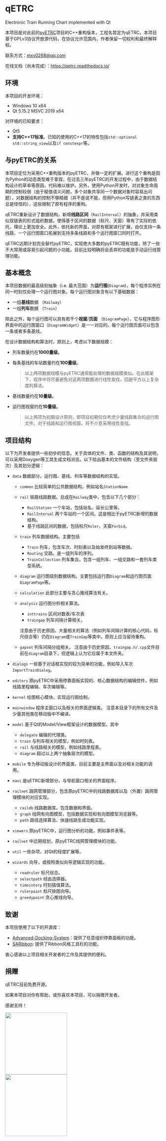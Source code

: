 # qETRC

Electronic Train Running Chart implemented with Qt

本项目是对此前的[pyETRC](https://github.com/CDK6182CHR/train_graph)项目的C++重构版本，工程名暂定为qETRC。本项目基于GPLv3协议开放源代码，在协议允许范围内，作者保留一切权利和最终解释权。

联系方式：mxy0268@qq.com

在线文档（尚未完成）：https://qetrc.readthedocs.io/



## 环境

本项目的开发环境：

- Windows 10 x64
- Qt 5.15.2  MSVC 2019 x64

对环境的已知要求：

- Qt5
- **支持C++17标准**。已知的使用的C++17的特性包括`std::optional` `std::string_view`以及`if constexpr`等。



## 与pyETRC的关系

本项目定位为采用C++重构版本的pyETRC，并做一定的扩展。进行这个重构是因为Python的动态类型难于拿捏，在过去三年pyETRC的开发过程中，由于数据结构设计的草率等原因，代码难以维护。另外，使用Python开发时，对对象生命周期的控制较弱（由于赋值语义问题，多个对象共享同一个数据对象时容易出问题），对数据结构的控制不够精细（并不是说不能，但用Python写链表之类的东西总是怪怪的），这些限制了原有程序的重构。

qETRC重新设计了数据结构，新增**线路区间**（`RailInterval`）的抽象，并采用类似双链表的形式组织数据，使得基于区间的数据（标尺、天窗）等有了实际的依托，理论上更加安全。此外，依托新的界面，对原有框架进行扩展，由仅支持一条线路、一个运行图窗口拓展到支持多条线路和多个运行图窗口同时打开。

qETRC远期计划完全替代pyETRC，实现绝大多数的pyETRC既有功能，除了一些不大常用或容易引起问题的小功能。目前比较明确将会丢弃的功能是手动运行线管理功能。

## 基本概念

本项目数据的最高级别抽象（i.e. 最大范围）为**运行图**(`Diagram`)，每个程序实例在同一时刻仅处理一个运行图对象。每个运行图对象含有以下基础数据：

- 一组**基线**数据 （`Railway`）
- 一组**列车**数据 （`Train`）

除此之外，每个运行图可以具有若干个**视窗**/**页面** （`DiagramPage`），它与程序图形界面中的运行图窗口（`DiagramWidget`）是一一对应的。每个运行图页面可以包含一条或者多条基线。

在设计数据结构和算法时，原则上，考虑以下数据规模：

- 列车数量约在**1000量级**。

- 每条基线的车站数量约在**100量级**。

  > 以上两项数据规模与pyETRC通常能处理的数据规模类似。在此框架下，程序中将尽量避免对这两项数据进行线性查找，回避平方以上复杂度的算法。

- 基线数量约在**10量级**。

- 运行图视窗约在**10量级**。

  > 以上两项为初期设计原则，即项目初期仅仅考虑少量线路集合的运行图文件。对于线路和运行图视窗，将不介意采用线性查找。



## 项目结构

以下为开发者提供一些初步的信息。关于具体的文件、类、函数的结构及其说明，可以采用Doxygen等工具生成文档浏览。以下给出基本的文件结构（至文件夹层次）及其划分逻辑：

- `data` 数据部分。运行图、基线、列车等数据结构的实现。
  - `common` 比较简单的公共数据结构，例如站名`StationName`
  
  - `rail` 铁路线路数据。总成在`Railway`类中，包含以下几个部分：
    
    - `RailStation` 一个车站，包括站名、延长公里等。
    - `RailInterval` 两个车站的一个区间。这是相比于pyETRC新增的数据结构。
    - 基于线路区间的数据，包括标尺`Ruler`、天窗`Forbid`。
    
  - `train` 列车数据结构。主要包括
    - `Train` 列车，包含车次、时刻表以及始发终到站等数据。
    - `Routing` 交路。是一组列车的序列。
    - `TrainCollection` 列车集合。包含一组列车、一组交路和一套列车类型系统。
    
  - `diagram` 运行图级别数据结构。主要包括运行图`Diagram`和运行图页面`DiagramPage`等。
  
  - `calculation` 此部分主要与贪心推线算法有关。
  
  - `analysis` 运行图分析相关算法。
  
    - `inttrains` 区间对数表/车次表
    - `traingap` 列车间隔计算相关。
  
    注意由于历史原因，大量相关的算法（例如列车间隔计算的核心代码，标尺综合等）仍在`Diagram`或`TrainGap`等类中。原则上应当留待重构。
  
  - `gapset` 列车间隔分组相关。
    注意由于历史原因，`traingap.h/.cpp`文件目前在`diagram`目录下，但逻辑上认为它应属于本文件夹。
  
- `dialogs` 一些基于对话框实现的较为简单的功能，例如导入车次`ImportTrainDialog`。

- `editors` 原pyETRC中采用停靠面板实现的、核心数据结构的编辑控件，例如线路里程编辑、车次编辑等。

- `kernel` 绘图核心模块，实现运行图绘制。

- `mainwindow` 程序主窗口以及相关的界面逻辑类。
  注意本目录下的所有文件及少量其他类在移动版中不编译。

- `model` 基于Qt的Model/View框架设计的数据模型。其中
  - `delegate` 编辑的代理类。
  - `train` 与列车相关的模型，例如时刻表。
  - `rail` 与线路相关的模型，例如线路里程表。
  - `diagram` 超过以上两个抽象层次的模型。
  
- `mobile` 专为移动版设计的界面类，目前主要是主界面以及对相关功能的调用。
  
- `navi` 是qETRC新增部分，与导航窗口相关的界面程序。

- `railnet` 路网管理部分，包含原pyETRC中的线路数据库以及（外置）路网管理模块的对应实现。

  - `raildb` 线路数据库。包含数据和界面。
  - `graph` 线网有向图模型，包括数据实现和有向图模型浏览器等。
  - `path` 路径选择算法、快速线路生成功能实现。

- `viewers` 原pyETRC中，运行图分析的功能，例如事件表等。

- `railnet` 中远期规划，原pyETRC线网管理模块的功能。

- `util` 一些杂项，对Qt的轻度扩展等。

- `wizards` 向导，或按照类似向导逻辑实现的功能。

  - `readruler` 标尺综合。
  - `selectpath` 经由选择器。
  - `timeinterp` 时刻插值算法。
  - `rulerpaint` 标尺排图向导。
  - `greedypaint` 贪心推线向导。




## 致谢

本项目使用了以下的开源库：

- [Advanced-Docking-System](https://github.com/githubuser0xFFFF/Qt-Advanced-Docking-System)：提供了任意组织停靠面板的功能。
- [SARibbon](https://github.com/czyt1988/SARibbon): 提供了Ribbon风格工具栏的功能。

衷心感谢以上项目相关开发者的工作及其提供的便利。



## 捐赠

qETRC目前免费开源。

如果本项目对你有帮助，或你喜欢本项目，可以捐赠开发者。

感谢支持！

<div>
    <div>
        <img src="img/QRcode.jpg" width="200px"/>
    </div>
    <div>
        <img src="img/myoisinh.png" width="200px" />
    </div>
</div>


